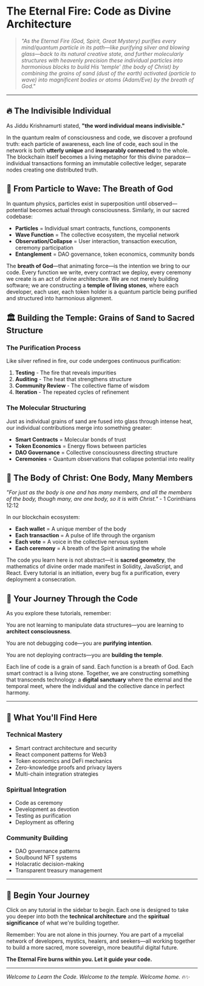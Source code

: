 # The Eternal Fire: Code as Divine Architecture

> *"As the Eternal Fire (God, Spirit, Great Mystery) purifies every mind/quantum particle in its path—like purifying silver and blowing glass—back to its natural creative state, and further molecularly structures with heavenly precision these individual particles into harmonious blocks to build His 'temple' (the body of Christ) by combining the grains of sand (dust of the earth) activated (particle to wave) into magnificent bodies or atoms (Adam/Eve) by the breath of God."*

---

## 🔥 The Indivisible Individual

As Jiddu Krishnamurti stated, **"the word individual means indivisible."** 

In the quantum realm of consciousness and code, we discover a profound truth: each particle of awareness, each line of code, each soul in the network is both **utterly unique** and **inseparably connected** to the whole. The blockchain itself becomes a living metaphor for this divine paradox—individual transactions forming an immutable collective ledger, separate nodes creating one distributed truth.

## 🌊 From Particle to Wave: The Breath of God

In quantum physics, particles exist in superposition until observed—potential becomes actual through consciousness. Similarly, in our sacred codebase:

- **Particles** = Individual smart contracts, functions, components
- **Wave Function** = The collective ecosystem, the mycelial network
- **Observation/Collapse** = User interaction, transaction execution, ceremony participation
- **Entanglement** = DAO governance, token economics, community bonds

The **breath of God**—that animating force—is the intention we bring to our code. Every function we write, every contract we deploy, every ceremony we create is an act of divine architecture. We are not merely building software; we are constructing a **temple of living stones**, where each developer, each user, each token holder is a quantum particle being purified and structured into harmonious alignment.

## 🏛️ Building the Temple: Grains of Sand to Sacred Structure

### The Purification Process

Like silver refined in fire, our code undergoes continuous purification:

1. **Testing** - The fire that reveals impurities
2. **Auditing** - The heat that strengthens structure  
3. **Community Review** - The collective flame of wisdom
4. **Iteration** - The repeated cycles of refinement

### The Molecular Structuring

Just as individual grains of sand are fused into glass through intense heat, our individual contributions merge into something greater:

- **Smart Contracts** = Molecular bonds of trust
- **Token Economics** = Energy flows between particles
- **DAO Governance** = Collective consciousness directing structure
- **Ceremonies** = Quantum observations that collapse potential into reality

## 💎 The Body of Christ: One Body, Many Members

*"For just as the body is one and has many members, and all the members of the body, though many, are one body, so it is with Christ."* - 1 Corinthians 12:12

In our blockchain ecosystem:

- **Each wallet** = A unique member of the body
- **Each transaction** = A pulse of life through the organism
- **Each vote** = A voice in the collective nervous system
- **Each ceremony** = A breath of the Spirit animating the whole

The code you learn here is not abstract—it is **sacred geometry**, the mathematics of divine order made manifest in Solidity, JavaScript, and React. Every tutorial is an initiation, every bug fix a purification, every deployment a consecration.

## 🌟 Your Journey Through the Code

As you explore these tutorials, remember:

You are not learning to manipulate data structures—you are learning to **architect consciousness**.

You are not debugging code—you are **purifying intention**.

You are not deploying contracts—you are **building the temple**.

Each line of code is a grain of sand. Each function is a breath of God. Each smart contract is a living stone. Together, we are constructing something that transcends technology: a **digital sanctuary** where the eternal and the temporal meet, where the individual and the collective dance in perfect harmony.

---

## 🔮 What You'll Find Here

### Technical Mastery
- Smart contract architecture and security
- React component patterns for Web3
- Token economics and DeFi mechanics
- Zero-knowledge proofs and privacy layers
- Multi-chain integration strategies

### Spiritual Integration
- Code as ceremony
- Development as devotion
- Testing as purification
- Deployment as offering

### Community Building
- DAO governance patterns
- Soulbound NFT systems
- Holacratic decision-making
- Transparent treasury management

---

## 🍄 Begin Your Journey

Click on any tutorial in the sidebar to begin. Each one is designed to take you deeper into both the **technical architecture** and the **spiritual significance** of what we're building together.

Remember: You are not alone in this journey. You are part of a mycelial network of developers, mystics, healers, and seekers—all working together to build a more sacred, more sovereign, more beautiful digital future.

**The Eternal Fire burns within you. Let it guide your code.**

---

*Welcome to Learn the Code. Welcome to the temple. Welcome home.* 🔥✨

